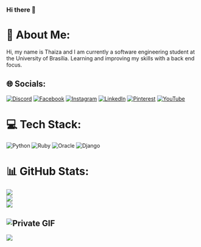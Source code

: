 ### Hi there 👋

<!--
**ThaizaWeert/ThaizaWeert** is a ✨ _special_ ✨ repository because its `README.md` (this file) appears on your GitHub profile.
# 💫 About Me:
Hi, my name is Thaiza and I am currently a software engineering student at the University of Brasília.
![picasion com_e69efdd00e446fe1ab2fc155c2a0505e](https://github.com/ThaizaWeert/ThaizaWeert/assets/101186343/4f636703-ac66-47bc-b4b1-03aeb1cc4286)


## 🌐 Socials:
[![Discord](https://img.shields.io/badge/Discord-%237289DA.svg?logo=discord&logoColor=white)](https://discord.gg/thaizaweert) [![Facebook](https://img.shields.io/badge/Facebook-%231877F2.svg?logo=Facebook&logoColor=white)](https://facebook.com/https://www.facebook.com/thaiza.romualdo.752) [![Instagram](https://img.shields.io/badge/Instagram-%23E4405F.svg?logo=Instagram&logoColor=white)](https://instagram.com/https://www.instagram.com/thaizaweert/) [![LinkedIn](https://img.shields.io/badge/LinkedIn-%230077B5.svg?logo=linkedin&logoColor=white)](https://linkedin.com/in/https://www.linkedin.com/in/thaiza-romualdo-da-silva-035264233) [![Pinterest](https://img.shields.io/badge/Pinterest-%23E60023.svg?logo=Pinterest&logoColor=white)](https://pinterest.com/https://pin.it/7HTcVY6) [![YouTube](https://img.shields.io/badge/YouTube-%23FF0000.svg?logo=YouTube&logoColor=white)](https://youtube.com/@https://www.youtube.com/channel/UCNq3-o8qPPDyOJeWlEWMKHQ) 

# 💻 Tech Stack:
![Python](https://img.shields.io/badge/python-3670A0?style=for-the-badge&logo=python&logoColor=ffdd54) ![Ruby](https://img.shields.io/badge/ruby-%23CC342D.svg?style=for-the-badge&logo=ruby&logoColor=white) ![Oracle](https://img.shields.io/badge/Oracle-F80000?style=for-the-badge&logo=oracle&logoColor=white) ![Django](https://img.shields.io/badge/django-%23092E20.svg?style=for-the-badge&logo=django&logoColor=white)
# 📊 GitHub Stats:
![](https://github-readme-stats.vercel.app/api?username=ThaizaWeert&theme=nightowl&hide_border=true&include_all_commits=true&count_private=false)<br/>
![](https://github-readme-streak-stats.herokuapp.com/?user=ThaizaWeert&theme=nightowl&hide_border=true)<br/>
![](https://github-readme-stats.vercel.app/api/top-langs/?username=ThaizaWeert&theme=nightowl&hide_border=true&include_all_commits=true&count_private=false&layout=compact)

### 😂 Random Dev Meme
<img src='https://randommeme-five.vercel.app/' style="height: 400px;"/>

---
[![](https://visitcount.itsvg.in/api?id=ThaizaWeert&icon=0&color=0)](https://visitcount.itsvg.in)

<!-- Proudly created with GPRM ( https://gprm.itsvg.in ) -->
# 💫 About Me:
Hi, my name is Thaiza and I am currently a software engineering student at the University of Brasília.
Learning and improving my skills with a back end focus.



## 🌐 Socials:
[![Discord](https://img.shields.io/badge/Discord-%237289DA.svg?logo=discord&logoColor=white)](https://discord.gg/thaizaweert) [![Facebook](https://img.shields.io/badge/Facebook-%231877F2.svg?logo=Facebook&logoColor=white)](https://facebook.com/https://www.facebook.com/thaiza.romualdo.752) [![Instagram](https://img.shields.io/badge/Instagram-%23E4405F.svg?logo=Instagram&logoColor=white)](https://instagram.com/https://www.instagram.com/thaizaweert/) [![LinkedIn](https://img.shields.io/badge/LinkedIn-%230077B5.svg?logo=linkedin&logoColor=white)](https://linkedin.com/in/https://www.linkedin.com/in/thaiza-romualdo-da-silva-035264233) [![Pinterest](https://img.shields.io/badge/Pinterest-%23E60023.svg?logo=Pinterest&logoColor=white)](https://pinterest.com/https://pin.it/7HTcVY6) [![YouTube](https://img.shields.io/badge/YouTube-%23FF0000.svg?logo=YouTube&logoColor=white)](https://youtube.com/@https://www.youtube.com/channel/UCNq3-o8qPPDyOJeWlEWMKHQ) 
# 💻 Tech Stack:
![Python](https://img.shields.io/badge/python-3670A0?style=for-the-badge&logo=python&logoColor=ffdd54) ![Ruby](https://img.shields.io/badge/ruby-%23CC342D.svg?style=for-the-badge&logo=ruby&logoColor=white) ![Oracle](https://img.shields.io/badge/Oracle-F80000?style=for-the-badge&logo=oracle&logoColor=white) ![Django](https://img.shields.io/badge/django-%23092E20.svg?style=for-the-badge&logo=django&logoColor=white)
# 📊 GitHub Stats:
![](https://github-readme-stats.vercel.app/api?username=ThaizaWeert&theme=nightowl&hide_border=true&include_all_commits=true&count_private=false)<br/>
![](https://github-readme-streak-stats.herokuapp.com/?user=ThaizaWeert&theme=nightowl&hide_border=true)<br/>
![](https://github-readme-stats.vercel.app/api/top-langs/?username=ThaizaWeert&theme=nightowl&hide_border=true&include_all_commits=true&count_private=false&layout=compact)

![Private GIF](https://github.com/ThaizaWeert/ThaizaWeert/assets/101186343/127c1b4a-a429-4626-aa7a-822f19499011)
---
[![](https://visitcount.itsvg.in/api?id=ThaizaWeert&icon=0&color=0)](https://visitcount.itsvg.in)

<!-- Proudly created with GPRM ( https://gprm.itsvg.in ) -->
